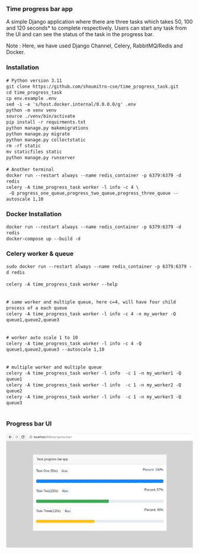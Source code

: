 ### Time progress bar app

A simple Django application where there are three tasks which takes 50, 100 and 120 seconds* to complete respectively.
Users can start any task from the UI and can see the status of the task in the progress bar.

Note : Here, we have used Django Channel, Celery, RabbitMQ/Redis and Docker.

### Installation

```
# Python version 3.11
git clone https://github.com/shoumitro-cse/time_progress_task.git
cd time_progress_task
cp env.example .env
sed -i -e 's/host.docker.internal/0.0.0.0/g' .env
python -m venv venv
source ./venv/bin/activate
pip install -r requirments.txt
python manage.py makemigrations
python manage.py migrate
python manage.py collectstatic
rm -rf static
mv staticfiles static
python manage.py runserver

# Another terminal
docker run --restart always --name redis_container -p 6379:6379 -d redis
celery -A time_progress_task worker -l info -c 4 \
 -Q progress_one_queue,progress_two_queue,progress_three_queue --autoscale 1,10
```

### Docker Installation
```
docker run --restart always --name redis_container -p 6379:6379 -d redis
docker-compose up --build -d
```

### Celery worker & queue

```
sudo docker run --restart always --name redis_container -p 6379:6379 -d redis

celery -A time_progress_task worker --help


# same worker and multiple queue, here c=4, will have four child process of a each queue
celery -A time_progress_task worker -l info -c 4 -n my_worker -Q queue1,queue2,queue3


# worker auto scale 1 to 10
celery -A time_progress_task worker -l info -c 4 -Q queue1,queue2,queue3 --autoscale 1,10


# multiple worker and multiple queue
celery -A time_progress_task worker -l info  -c 1 -n my_worker1 -Q queue1
celery -A time_progress_task worker -l info  -c 1 -n my_worker2 -Q queue2
celery -A time_progress_task worker -l info  -c 1 -n my_worker3 -Q queue3
    
```

### Progress bar UI

![](https://github.com/shoumitro-cse/time_progress_task/blob/main/images/progress_ui.png?raw=true)

